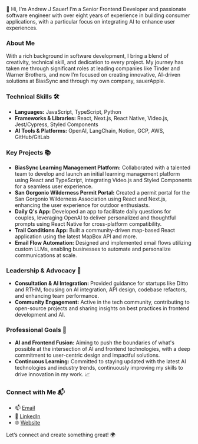 👋 Hi, I'm Andrew J Sauer! I’m a Senior Frontend Developer and passionate software engineer with over eight years of experience in building consumer applications, with a particular focus on integrating AI to enhance user experiences.

### About Me
With a rich background in software development, I bring a blend of creativity, technical skill, and dedication to every project. My journey has taken me through significant roles at leading companies like Tinder and Warner Brothers, and now I’m focused on creating innovative, AI-driven solutions at BiasSync and through my own company, sauerApple.

### Technical Skills 🛠️
- **Languages:** JavaScript, TypeScript, Python
- **Frameworks & Libraries:** React, Next.js, React Native, Video.js, Jest/Cypress, Styled Components
- **AI Tools & Platforms:** OpenAI, LangChain, Notion, GCP, AWS, GitHub/GitLab

### Key Projects 📚
- **BiasSync Learning Management Platform:** Collaborated with a talented team to develop and launch an initial learning management platform using React and TypeScript, integrating Video.js and Styled Components for a seamless user experience.
- **San Gorgonio Wilderness Permit Portal:** Created a permit portal for the San Gorgonio Wilderness Association using React and Next.js, enhancing the user experience for outdoor enthusiasts.
- **Daily Q's App:** Developed an app to facilitate daily questions for couples, leveraging OpenAI to deliver personalized and thoughtful prompts using React Native for cross-platform compatibility.
- **Trail Conditions App:** Built a community-driven map-based React application using the latest MapBox API and more.
- **Email Flow Automation:** Designed and implemented email flows utilizing custom LLMs, enabling businesses to automate and personalize communications at scale.

### Leadership & Advocacy 🌟
- **Consultation & AI Integration:** Provided guidance for startups like Ditto and RTHM, focusing on AI integration, API design, codebase refactors, and enhancing team performance.
- **Community Engagement:** Active in the tech community, contributing to open-source projects and sharing insights on best practices in frontend development and AI.

### Professional Goals 🚀
- **AI and Frontend Fusion:** Aiming to push the boundaries of what's possible at the intersection of AI and frontend technologies, with a deep commitment to user-centric design and impactful solutions.
- **Continuous Learning:** Committed to staying updated with the latest AI technologies and industry trends, continuously improving my skills to drive innovation in my work. 📈

### Connect with Me 📬
- 📫 [Email](mailto:andrew@sauerApple.com)
- 🔗 [LinkedIn](https://www.linkedin.com/in/andrewjsauer/)
- 🌐 [Website](https://www.andrewjsauer.com/)

Let’s connect and create something great! 🌍
